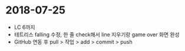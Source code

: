 # 2018-07-25

- LC 6까지
- 테트리스 falling 수정, 한 줄 check해서 line 지우기랑 game over 화면 완성
- GitHub 연동 후 pull > 작업 > add > commit > push 
